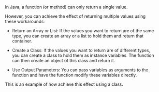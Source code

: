 In Java, a function (or method) can only return a single value.

However, you can achieve the effect of returning multiple values using these workarounds:

- Return an Array or List: If the values you want to return are of the same type, you can create an array or a list to hold them and return that container.

- Create a Class: If the values you want to return are of different types, you can create a class to hold them as instance variables. The function can then create an object of this class and return it.

- Use Output Parameters: You can pass variables as arguments to the function and have the function modify these variables directly.

This is an example of how achieve this effect using a class.
